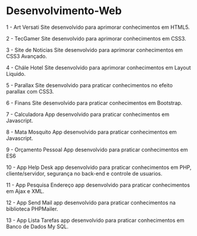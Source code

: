 # Desenvolvimento-Web
1 - Art Versati 
Site desenvolvido para aprimorar conhecimentos em HTML5.

2 - TecGamer
Site desenvolvido para aprimorar conhecimentos em CSS3.

3 - Site de Noticias
Site desenvolvido para aprimorar conhecimentos em CSS3 Avançado.

4 - Chále Hotel
Site  desenvolvido para aprimorar conhecimentos em Layout Liquido.

5 - Parallax 
Site desenvolvido para praticar conhecimentos no efeito parallax com CSS3.

6 - Finans
Site desenvolvido para praticar conhecimentos em Bootstrap.

7 - Calculadora
App desenvolvido para praticar conhecimentos em Javascript.

8 - Mata Mosquito
App desenvolvido para praticar conhecimentos em Javascript.

9 - Orçamento Pessoal
App desenvolvido para praticar conhecimentos em ES6

10 - App Help Desk
app desenvolvido para praticar conhecimentos em PHP, cliente/servidor, segurança no back-end e controle de usuarios.

11 - App Pesquisa Endereço
app desenvolvido para praticar conhecimentos em Ajax e XML.

12 - App Send Mail
app desenvolvido para praticar conhecimentos na biblioteca PHPMailer.

13 - App Lista Tarefas
app desenvolvido para praticar conhecimentos em Banco de Dados My SQL.
